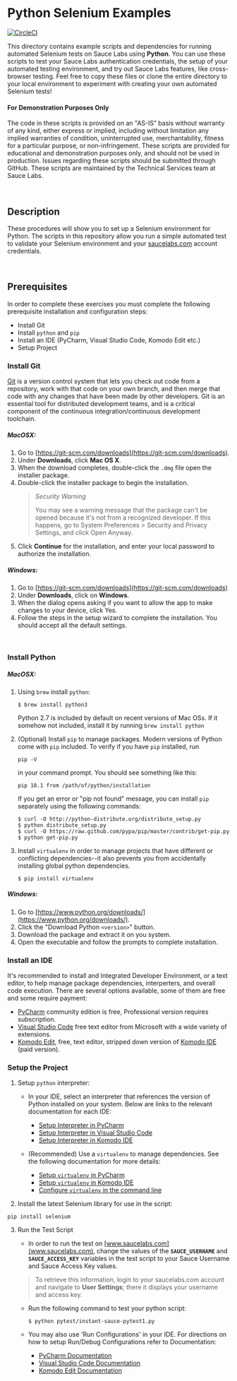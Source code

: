 # Python Selenium Examples
[![CircleCI](https://circleci.com/gh/saucelabs-training/demo-python.svg?style=svg)](https://circleci.com/gh/saucelabs-training/demo-python)

This directory contains example scripts and dependencies for running automated Selenium tests on Sauce Labs using **Python**. You can use these scripts to test your Sauce Labs authentication credentials, the setup of your automated testing environment, and try out Sauce Labs features, like cross-browser testing. Feel free to copy these files or clone the entire directory to your local environment to experiment with creating your own automated Selenium tests!

#### For Demonstration Purposes Only

The code in these scripts is provided on an "AS-IS” basis without warranty of any kind, either express or implied, including without limitation any implied warranties of condition, uninterrupted use, merchantability, fitness for a particular purpose, or non-infringement. These scripts are provided for educational and demonstration purposes only, and should not be used in production. Issues regarding these scripts should be submitted through GitHub. These scripts are maintained by the Technical Services team at Sauce Labs.

<br />

## Description

These procedures will show you to set up a Selenium environment for Python. The scripts in this repository allow you run a simple automated test to validate your Selenium environment and your [saucelabs.com](https://app.saucelabs.com/login) account credentials.

<br />

## Prerequisites

In order to complete these exercises you must complete the following prerequisite installation and configuration steps:

* Install Git
* Install `python` and `pip`
* Install an IDE (PyCharm, Visual Studio Code, Komodo Edit etc.)
* Setup Project

### Install Git

[Git](https://git-scm.com/doc) is a version control system that lets you check out code from a repository, 
work with that code on your own branch, and then merge that code with any changes that have been made by other developers. 
Git is an essential tool for distributed development teams, and is a critical component of the continuous 
integration/continuous development toolchain.

##### MacOSX:

1. Go to [https://git-scm.com/downloads](https://git-scm.com/downloads).
2. Under **Downloads**, click **Mac OS X**.
3. When the download completes, double-click the `.dmg` file open the installer package.
4. Double-click the installer package to begin the installation.
    > *Security Warning*
    >
    > You may see a warning message that the package can't be opened because it's not from a recognized developer. 
    If this happens, go to System Preferences > Security and Privacy Settings, and click Open Anyway.
5. Click **Continue** for the installation, and enter your local password to authorize the installation.

##### Windows:

1. Go to [https://git-scm.com/downloads](https://git-scm.com/downloads)
2. Under **Downloads**, click on **Windows**.
3. When the dialog opens asking if you want to allow the app to make changes to your device, click Yes.
4. Follow the steps in the setup wizard to complete the installation. You should accept all the default settings.
<br />

### Install Python


##### MacOSX:
1. Using `brew` install `python`:
   
    ```
    $ brew install python3
    ```
    Python 2.7 is included by default on recent versions of Mac OSs. If it somehow not included, install it by running ```brew install python```
    
2. (Optional) Install `pip` to manage packages. Modern versions of Python come with `pip` included. To  verify if you have `pip` installed, run

    ```
    pip -V
    ```

    in your command prompt. You should see something like this:

    ```
    pip 18.1 from /path/of/python/installation
    ```
    
    If you get an error or "pip not found" message, you can install `pip` separately using the following commands:

    ```
    $ curl -O http://python-distribute.org/distribute_setup.py
    $ python distribute_setup.py
    $ curl -O https://raw.github.com/pypa/pip/master/contrib/get-pip.py
    $ python get-pip.py
    ```
    
3. Install `virtualenv` in order to manage projects that have different or conflicting dependencies--it also prevents you from accidentally installing global python dependencies.
    ```
    $ pip install virtualenv
    ```

    
##### Windows:
1. Go to [https://www.python.org/downloads/](https://www.python.org/downloads/).
2. Click the "Download Python `<version>`" button.
3. Download the package and extract it on you system.
4. Open the executable and follow the prompts to complete installation.

### Install an IDE

It's recommended to install and Integrated Developer Environment, or a text editor, to help manage package dependencies, interperters, and overall code execution. There are several options available, some of them are free and some require payment:

* [PyCharm](https://www.jetbrains.com/pycharm/download/) community edition is free, Professional version requires subscription.
* [Visual Studio Code](https://code.visualstudio.com/Download) free text editor from Microsoft with a wide variety of extensions.
* [Komodo Edit](https://www.activestate.com/komodo-edit), free, text editor, stripped down version of [Komodo IDE](https://www.activestate.com/products/komodo-ide/features/) (paid version).

### Setup the Project
    
1. Setup `python` interpreter:
    * In your IDE, select an interpreter that references the version of Python installed on your system. Below are links to the relevant documentation for each IDE:
        * [Setup Interpreter in PyCharm](https://www.jetbrains.com/help/pycharm/configuring-python-interpreter.html)
        * [Setup Interpreter in Visual Studio Code](https://code.visualstudio.com/docs/languages/python)
        * [Setup Interpreter in Komodo IDE](http://docs.komodoide.com/Manual/tutorial/pythontut#python-tutorial-komodo-ide-only_analyzing-the-python-files_setting-up-the-preprocess-py-program_lines-59-to-65-importing-standard-python-modules)
    
    * (Recommended) Use a `virtualenv` to manage dependencies. See the following documentation for more details:
        * [Setup `virtualenv` in PyCharm](https://www.jetbrains.com/help/pycharm/creating-virtual-environment.html)
        * [Setup `virtualenv` in Komodo IDE](http://docs.komodoide.com/Manual/tutorial/pythontut#python-tutorial-komodo-ide-only_analyzing-the-python-files_setting-up-the-preprocess-py-program_lines-59-to-65-importing-standard-python-modules)
        * [Configure `virtualenv` in the command line](https://virtualenv.pypa.io/en/latest/userguide/#usage)

2. Install the latest Selenium library for use in the script:

```
pip install selenium
```
    
3. Run the Test Script
    * In order to run the test on [www.saucelabs.com](www.saucelabs.com), change the values of the **`SAUCE_USERNAME`** and **`SAUCE_ACCESS_KEY`** variables in the test script to your Sauce Username and Sauce Access Key values.

    > To retrieve this information, login to your saucelabs.com account and navigate to **User Settings**; there it displays your username and access key.
    
    * Run the following command to test your python script:
        ```
        $ python pytest/instant-sauce-pytest1.py
        ```
        
    * You may also use 'Run Configurations' in your IDE. For directions on how to setup Run/Debug Configurations refer to Documentation:
        * [PyCharm Documentation](https://www.jetbrains.com/help/pycharm/creating-and-editing-run-debug-configurations.html)
        * [Visual Studio Code Documentation](https://code.visualstudio.com/docs/editor/debugging)
        * [Komodo Edit Documentation](http://docs.komodoide.com/manual)